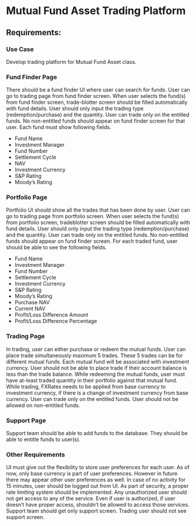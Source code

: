 # Mutual Fund Asset Trading Platform

## Requirements:

### Use Case

Develop trading platform for Mutual Fund Asset class. 

### Fund Finder Page

There should be a fund finder UI where user can search for funds. User can go to trading page from fund finder screen. When user selects the fund(s) from fund finder screen, trade-blotter screen should be filled automatically with fund details. User should only input the trading type (redemption/purchase) and the quantity. User can trade only on the entitled funds. No non-entitled funds should appear on fund finder screen for that user. Each fund must show following fields.

*	Fund Name
*	Investment Manager
*	Fund Number
*	Settlement Cycle
*	NAV
*	Investment Currency
*	S&P Rating
*	Moody’s Rating

### Portfolio Page

Portfolio UI should show all the trades that has been done by user. User can go to trading page from portfolio screen. When user selects the fund(s) from portfolio screen, tradeblotter screen should be filled automatically with fund details. User should only input the trading type (redemption/purchase) and the quantity. User can trade only on the entitled funds. No non-entitled funds should appear on fund finder screen. For each traded fund, user should be able to see the following fields.

*	Fund Name
*	Investment Manager
*	Fund Number
*	Settlement Cycle
*	Investment Currency
*	S&P Rating
*	Moody’s Rating
*	Purchase NAV
*	Current NAV
*	Profit/Loss Difference Amount
*	Profit/Loss Difference Percentage

### Trading Page

In trading, user can either purchase or redeem the mutual funds. User can place trade simultaneously maximum 5 trades. These 5 trades can be for different mutual funds. Each mutual fund will be associated with investment currency. User should not be able to place trade if their account balance is less than the trade balance. While redeeming the mutual funds, user must have at-least traded quantity in their portfolio against that mutual fund. While trading, FXRates needs to be applied from base currency to investment currency, if there is a change of investment currency from base currency. User can trade only on the entitled funds. User should not be allowed on non-entitled funds.

### Support Page

Support team should be able to add funds to the database. They should be able to entitle funds to user(s).

### Other Requirements

UI must give out the flexibility to store user preferences for each user. As of now, only base currency is part of user preferences. However in future there may appear other user preferences as well. 
In case of no activity for 15 minutes, user should be logged out from UI. As part of security, a proper rate limiting system should be implemented. Any unauthorized user should not get access to any of the service. Even if user is authorized, if user doesn’t have proper access, shouldn’t be allowed to access those services. Support team should get only support screen. Trading user should not see support screen.
